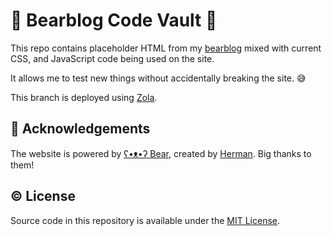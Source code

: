 # 🐻 Bearblog Code Vault 🐼

This repo contains placeholder HTML from my [bearblog](https://miguelpimentel.do/) mixed with current CSS, and JavaScript code being used on the site.

It allows me to test new things without accidentally breaking the site. 😅

This branch is deployed using [Zola](https://www.getzola.org).

## 💜 Acknowledgements

The website is powered by [ʕ•ᴥ•ʔ Bear](https://bearblog.dev/), created by [Herman](https://github.com/HermanMartinus). Big thanks to them!

## © License

Source code in this repository is available under the [MIT License](LICENSE).
